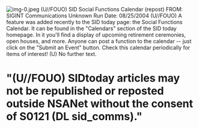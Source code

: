 ![img-0.jpeg](img-0.jpeg)
(U//FOUO) SID Social Functions Calendar (repost)
FROM: SIGINT Communications
Unknown
Run Date: 08/25/2004
(U//FOUO) A feature was added recently to the SID today page: the Social Functions Calendar. It can be found in the "Calendars" section of the SID today homepage. In it you'll find a display of upcoming retirement ceremonies, open houses, and more. Anyone can post a function to the calendar -- just click on the "Submit an Event" button. Check this calendar periodically for items of interest!
(U) No further text.

# "(U//FOUO) SIDtoday articles may not be republished or reposted outside NSANet without the consent of $\mathbf{S 0 1 2 1}$ (DL sid_comms)."

